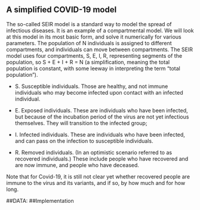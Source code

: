 ## A simplified COVID-19 model

The so-called SEIR model is a standard way to model the spread of infectious diseases. It is an example of a compartmental model. We will look at this model in its most basic form, and solve it numerically for various parameters.
The population of N individuals is assigned to different compartments, and individuals can move between compartments. The SEIR model uses four compartments, S, E, I, R, representing segments of the population, so S + E + I + R = N (a simplification, meaning the total population is constant, with some leeway in interpreting the term “total population”).

 * S. Susceptible individuals. Those are healthy, and not immune individuals who may become infected upon contact with an infected individual.
 
 * E. Exposed individuals. These are individuals who have been infected, but because of the incubation period of the virus are not yet infectious themselves. They will     transition to the infected group;
 
 * I. Infected individuals. These are individuals who have been infected, and can pass on the infection to susceptible individuals.
 
 * R. Removed individuals. (In an optimistic scenario referred to as recovered individuals.) These include people who have recovered and are now immune, and people who     have deceased.


Note that for Covid-19, it is still not clear yet whether recovered people are immune to the virus and its variants, and if so, by how much and for how long. 

##DATA: 
##Implementation

